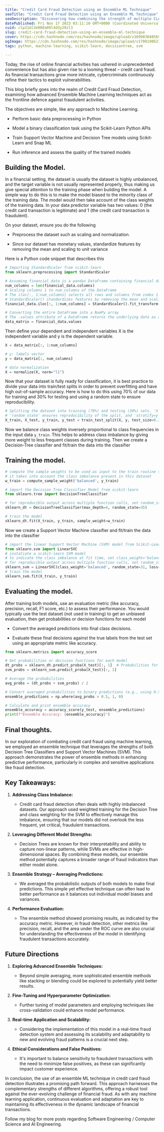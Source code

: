 ```yaml
---
title: "Credit Card Fraud Detection using an Ensemble ML Technique"
seoTitle: "Credit Card Fraud Detection using an Ensemble ML Technique"
seoDescription: "Discovering how combining the strength of multiple CLASSIFICATION models fortifies CREDIT CARD security,"
datePublished: Fri Nov 17 2023 03:11:10 GMT+0000 (Coordinated Universal Time)
cuid: clp21ml3e000a09l4d3y29zl3
slug: credit-card-fraud-detection-using-an-ensemble-ml-technique
cover: https://cdn.hashnode.com/res/hashnode/image/upload/v1699830485697/dafc4682-ceb2-41cb-a014-015d34600c32.png
ogImage: https://cdn.hashnode.com/res/hashnode/image/upload/v1700190623755/e38e4bfd-3484-4bd1-8c49-0fa4c759a996.png
tags: python, machine-learning, scikit-learn, decisiontree, svm

---
```


Today, the rise of online financial activities has ushered in unprecedented convenience but has also given rise to a looming threat – credit card fraud. As financial transactions grow more intricate, cybercriminals continuously refine their tactics to exploit vulnerabilities.

This blog briefly goes into the realm of Credit Card Fraud Detection, examining how advanced Ensemble Machine Learning techniques act as the frontline defence against fraudulent activities.

The objectives are simple, like any approach to Machine Learning.

* Perform basic data preprocessing in Python
    
* Model a binary classification task using the Scikit-Learn Python APIs
    
* Train Support Vector Machine and Decision Tree models using Scikit-Learn and Snap ML
    
* Run inference and assess the quality of the trained models
    

## Building the Model.

In a financial setting, the dataset is usually the dataset is highly unbalanced, and the target variable is not usually represented properly, thus making us give special attention to the training phase when building the model. A simple way to do this is to make the model biased to the minority class of the training data. The model would then take account of the class weights of the training data. In your data predictor variable has two values: 0 (the credit card transaction is legitimate) and 1 (the credit card transaction is fraudulent).

On your dataset, ensure you do the following

* Preprocess the dataset such as scaling and normalization.
    
* Since our dataset has monetary values, standardize features by removing the mean and scaling to unit variance
    

Here is a Python code snippet that describes this

```python
# Importing StandardScaler from scikit-learn
from sklearn.preprocessing import StandardScaler

# Assuming financial_data is a pandas DataFrame containing financial data
num_columns = len(financial_data.columns)
# Scaling columns 1 to num_columns of the DataFrame
# The iloc[:, 1:num_columns] selects all rows and columns from index 1 to nth
# StandardScaler() standardizes features by removing the mean and scaling to unit variance
financial_data.iloc[:, 1:num_columns] = StandardScaler().fit_transform(financial_data.iloc[:, 1:num_columns])

# Converting the entire DataFrame into a NumPy array
# The .values attribute of a DataFrame returns the underlying data as a NumPy array
data_matrix = financial_data.values
```

Then define your dependent and independent variables X is the independent variable and y is the dependent variable.

```python
X = data_matrix[:, 1:num_columns]

# y: labels vector
y = data_matrix[:, num_columns]

# data normalization
X = normalize(X, norm="l1")
```

Now that your dataset is fully ready for classification, it is best practice to divide your data into train/test splits in order to prevent overfitting and have high out-of-sample accuracy. Here is how to do this using 70% of our data for training and 30% for testing and using a random state to ensure reproducibility.

```python
# Splitting the dataset into training (70%) and testing (30%) sets. 'X' and 'y' are features and labels, respectively.
# 'random_state' ensures reproducibility of the split, and 'stratify=y' ensures distribution of labels is consistent in both sets.
X_train, X_test, y_train, y_test = train_test_split(X, y, test_size=0.3, random_state=42, stratify=y)
```

Now we balance class weights inversely proportional to class frequencies in the input data `y_train`. This helps to address class imbalance by giving more weight to less frequent classes during training. Then we create a Decision-Tree classifier and fit/train the data into the classifier

## Training the model.

```python
# compute the sample weights to be used as input to the train routine so that 
# it takes into account the class imbalance present in this dataset
w_train = compute_sample_weight('balanced', y_train)

# import the Decision Tree Classifier Model from scikit-learn
from sklearn.tree import DecisionTreeClassifier

# for reproducible output across multiple function calls, set random_state to a given integer value
sklearn_dt = DecisionTreeClassifier(max_depth=4, random_state=35)

# train the model
sklearn_dt.fit(X_train, y_train, sample_weight=w_train)
```

Now we create a Support Vector Machine classifier and fit/train the data into the classifier

```python
# import the linear Support Vector Machine (SVM) model from Scikit-Learn
from sklearn.svm import LinearSVC
# instatiate a scikit-learn SVM model
# to indicate the class imbalance at fit time, set class_weight='balanced'
# for reproducible output across multiple function calls, set random_state to a given integer value
sklearn_svm = LinearSVC(class_weight='balanced', random_state=31, loss="hinge", fit_intercept=False)
# train the model
sklearn_svm.fit(X_train, y_train)
```

## Evaluating the model.

After training both models, use an evaluation metric (like accuracy, precision, recall, F1 score, etc.) to assess their performance. You would typically use the test dataset (not used in training) to get an unbiased evaluation, then get probabilities or decision functions for each model

* Convert the averaged predictions into final class decisions.
    
* Evaluate these final decisions against the true labels from the test set using an appropriate metric like accuracy.
    

```python
from sklearn.metrics import accuracy_score

# Get probabilities or decision functions for each model
dt_probs = sklearn_dt.predict_proba(X_test)[:, 1]  # Probabilities for the positive class
svm_probs = sklearn_svm.predict_proba(X_test)[:, 1]

# Average the probabilities
avg_probs = (dt_probs + svm_probs) / 2

# Convert averaged probabilities to binary predictions (e.g., using 0.5 as a threshold)
ensemble_predictions = np.where(avg_probs > 0.5, 1, 0)

# Calculate and print ensemble accuracy
ensemble_accuracy = accuracy_score(y_test, ensemble_predictions)
print(f"Ensemble Accuracy: {ensemble_accuracy}")
```

## Final thoughts.

In our exploration of combating credit card fraud using machine learning, we employed an ensemble technique that leverages the strengths of both Decision Tree Classifiers and Support Vector Machines (SVM). This approach demonstrates the power of ensemble methods in enhancing predictive performance, particularly in complex and sensitive applications like fraud detection.

## **Key Takeaways:**

1. **Addressing Class Imbalance:**
    
    * Credit card fraud detection often deals with highly imbalanced datasets. Our approach used weighted training for the Decision Tree and class weighting for the SVM to effectively manage this imbalance, ensuring that our models did not overlook the less frequent, yet critical, fraudulent transactions.
        
2. **Leveraging Different Model Strengths:**
    
    * Decision Trees are known for their interpretability and ability to capture non-linear patterns, while SVMs are effective in high-dimensional spaces. By combining these models, our ensemble method potentially captures a broader range of fraud indicators than either model alone.
        
3. **Ensemble Strategy – Averaging Predictions:**
    
    * We averaged the probabilistic outputs of both models to make final predictions. This simple yet effective technique can often lead to better performance as it balances out individual model biases and variances.
        
4. **Performance Evaluation:**
    
    * The ensemble method showed promising results, as indicated by the accuracy metric. However, in fraud detection, other metrics like precision, recall, and the area under the ROC curve are also crucial for understanding the effectiveness of the model in identifying fraudulent transactions accurately.
        

## **Future Directions**

1. **Exploring Advanced Ensemble Techniques:**
    
    * Beyond simple averaging, more sophisticated ensemble methods like stacking or blending could be explored to potentially yield better results.
        
2. **Fine-Tuning and Hyperparameter Optimization:**
    
    * Further tuning of model parameters and employing techniques like cross-validation could enhance model performance.
        
3. **Real-time Application and Scalability:**
    
    * Considering the implementation of this model in a real-time fraud detection system and assessing its scalability and adaptability to new and evolving fraud patterns is a crucial next step.
        
4. **Ethical Considerations and False Positives:**
    
    * It's important to balance sensitivity to fraudulent transactions with the need to minimize false positives, as these can significantly impact customer experience.
        

In conclusion, the use of an ensemble ML technique in credit card fraud detection illustrates a promising path forward. This approach harnesses the complementary strengths of different algorithms, offering a robust tool against the ever-evolving challenge of financial fraud. As with any machine learning application, continuous evaluation and adaptation are key to maintaining its effectiveness in the dynamic landscape of financial transactions.

Follow my blog for more posts regarding Software Engineering / Computer Science and AI Engineering.